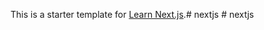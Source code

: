 This is a starter template for [Learn Next.js](https://nextjs.org/learn).#   n e x t j s  
 #   n e x t j s  
 